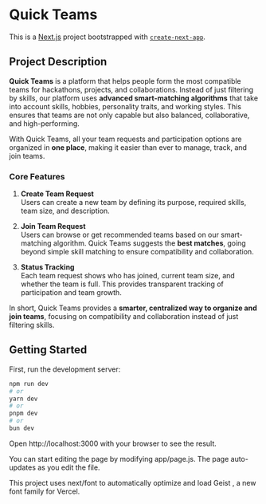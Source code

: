 # Quick Teams

This is a [Next.js](https://nextjs.org) project bootstrapped with [`create-next-app`](https://github.com/vercel/next.js/tree/canary/packages/create-next-app).

## Project Description

**Quick Teams** is a platform that helps people form the most compatible teams for hackathons, projects, and collaborations. Instead of just filtering by skills, our platform uses **advanced smart-matching algorithms** that take into account skills, hobbies, personality traits, and working styles. This ensures that teams are not only capable but also balanced, collaborative, and high-performing.  

With Quick Teams, all your team requests and participation options are organized in **one place**, making it easier than ever to manage, track, and join teams.

### Core Features

1. **Create Team Request**  
   Users can create a new team by defining its purpose, required skills, team size, and description.

2. **Join Team Request**  
   Users can browse or get recommended teams based on our smart-matching algorithm. Quick Teams suggests the **best matches**, going beyond simple skill matching to ensure compatibility and collaboration.

3. **Status Tracking**  
   Each team request shows who has joined, current team size, and whether the team is full. This provides transparent tracking of participation and team growth.

In short, Quick Teams provides a **smarter, centralized way to organize and join teams**, focusing on compatibility and collaboration instead of just filtering skills.

## Getting Started

First, run the development server:

```bash
npm run dev
# or
yarn dev
# or
pnpm dev
# or
bun dev
```
Open http://localhost:3000
 with your browser to see the result.

You can start editing the page by modifying app/page.js. The page auto-updates as you edit the file.

This project uses next/font
 to automatically optimize and load Geist
, a new font family for Vercel.
